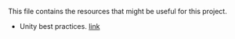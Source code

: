 This file contains the resources that might be useful for this project.

- Unity best practices. [link](http://www.glenstevens.ca/unity3d-best-practices/)